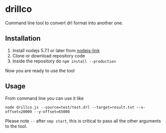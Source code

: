 # drillco
Command line tool to convert drl format into another one.

## Installation
1. Install nodejs 5.7.1 or later from [nodejs-link]
2. Clone or download repository code
3. Inside the repository do `npm install --production`

Now you are ready to use the tool

[nodejs-link]: https://nodejs.org/en/download/stable/

## Usage
From command line you can use it like

`node drillco.js --source=test/test.drl --target=result.txt --x-offset=20000 --y-offset=65000`

Please note `--` after `nmp start`, this is critical to pass all the other arguments to the tool.
